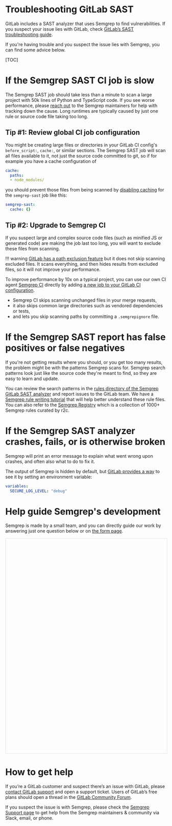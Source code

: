 # Troubleshooting GitLab SAST

GitLab includes a SAST analyzer that uses Semgrep to find vulnerabilities. If you suspect your issue lies with GitLab, check [GitLab’s SAST troubleshooting guide](https://docs.gitlab.com/ee/user/application_security/sast/#troubleshooting).

If you're having trouble and you suspect the issue lies with Semgrep, you can find some advice below.

[TOC]

# If the Semgrep SAST CI job is slow

The Semgrep SAST job should take less than a minute
to scan a large project with 50k lines of Python and TypeScript code.
If you see worse performance,
please [reach out](../support.md) to the Semgrep maintainers for help with tracking down the cause.
Long runtimes are typically caused by just one rule or source code file taking too long.

## Tip #1: Review global CI job configuration

You might be creating large files or directories in your GitLab CI config's `before_script:`, `cache:`, or similar sections.
The Semgrep SAST job will scan all files available to it, not just the source code committed to git,
so if for example you have a cache configuration of

```yaml
cache:
  paths:
  - node_modules/
```

you should prevent those files from being scanned by [disabling caching](https://docs.gitlab.com/ee/ci/caching/#disable-cache-on-specific-jobs)
for the `semgrep-sast` job like this:

```yaml
semgrep-sast:
  cache: {}
```

## Tip #2: Upgrade to Semgrep CI

If you suspect large and complex source code files (such as minified JS or generated code)
are making the job last too long, you will want to exclude these files from scanning.

!!! warning
    [GitLab has a path exclusion feature](https://docs.gitlab.com/ee/user/application_security/sast/#vulnerability-filters)
    but it does not skip scanning excluded files.
    It scans everything, and then hides results from excluded files,
    so it will not improve your performance.

To improve performance by 10x on a typical project,
you can use our own CI agent [Semgrep CI](../semgrep-ci.md) directly
by adding [a new job to your GitLab CI configuration](../sample-ci-configs.md#gitlab-ci).

- Semgrep CI skips scanning unchanged files in your merge requests,
- it also skips common large directories such as vendored dependencies or tests,
- and lets you skip scanning paths by committing a `.semgrepignore` file.

# If the Semgrep SAST report has false positives or false negatives

If you're not getting results where you should,
or you get too many results, the problem might be with the patterns Semgrep scans for.
Semgrep search patterns look just like the source code they're meant to find,
so they are easy to learn and update.

You can review the search patterns in the
[rules directory of the Semgrep GitLab SAST analyzer](https://gitlab.com/gitlab-org/security-products/analyzers/semgrep/-/tree/main/rules)
and report issues to the GitLab team.
We have a [Semgrep rule writing tutorial](https://semgrep.dev/learn)
that will help better understand these rule files.
You can also refer to the [Semgrep Registry](https://semgrep.dev/r)
which is a collection of 1000+ Semgrep rules curated by r2c.

<!--
# The Semgrep SAST analyzer reports no results

TODO
-->

# If the Semgrep SAST analyzer crashes, fails, or is otherwise broken

Semgrep will print an error message to explain what went wrong upon crashes,
and often also what to do to fix it.

The output of Semgrep is hidden by default,
but [GitLab provides a way](https://docs.gitlab.com/ee/user/application_security/sast/#sast-debug-logging)
to see it by setting an environment variable:

```yaml
variables:
  SECURE_LOG_LEVEL: "debug"
```

# Help guide Semgrep's development

Semgrep is made by a small team,
and you can directly guide our work by answering just one question below or on [the form page](https://form.typeform.com/to/AYAyJ4Fr).

<div class="typeform-widget" data-url="https://form.typeform.com/to/AYAyJ4Fr?typeform-medium=embed-snippet" data-transparency="100" data-hide-headers="true" data-hide-footer="true" style="width: 100%; height: 670px; border: 2px solid #eee; margin-bottom: 40px;"></div> <script> (function() { var qs,js,q,s,d=document, gi=d.getElementById, ce=d.createElement, gt=d.getElementsByTagName, id="typef_orm", b="https://embed.typeform.com/"; if(!gi.call(d,id)) { js=ce.call(d,"script"); js.id=id; js.src=b+"embed.js"; q=gt.call(d,"script")[0]; q.parentNode.insertBefore(js,q) } })() </script>

# How to get help

If you’re a GitLab customer and suspect there’s an issue with GitLab, please [contact GitLab support](https://about.gitlab.com/support/) and open a support ticket. Users of GitLab’s free plans should open a thread in the [GitLab Community Forum](https://forum.gitlab.com/).

If you suspect the issue is with Semgrep, please check the [Semgrep Support page](../support.md) to get help from the Semgrep maintainers & community via Slack, email, or phone.
